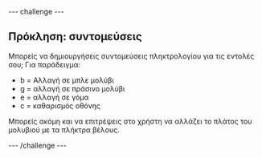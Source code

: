 --- challenge ---

## Πρόκληση: συντομεύσεις

Μπορείς να δημιουργήσεις συντομεύσεις πληκτρολογίου για τις εντολές σου; Για παράδειγμα:

+ b = Αλλαγή σε μπλε μολύβι
+ g = αλλαγή σε πράσινο μολύβι
+ e = αλλαγή σε γόμα
+ c = καθαρισμός οθόνης

Μπορείς ακόμη και να επιτρέψεις στο χρήστη να αλλάζει το πλάτος του μολυβιού με τα πλήκτρα βέλους.

--- /challenge ---